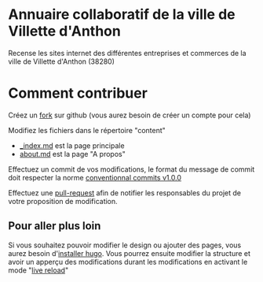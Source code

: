 # Annuaire collaboratif de la ville de Villette d'Anthon

Recense les sites internet des différentes entreprises et commerces de la ville de Villette d'Anthon (38280)

# Comment contribuer

Créez un [fork](https://docs.github.com/en/get-started/quickstart/fork-a-repo) sur github (vous aurez besoin de créer un compte pour cela)

Modifiez les fichiers dans le répertoire "content"
- [_index.md](content/_index.md) est la page principale
- [about.md](content/about.md) est la page "A propos"

Effectuez un commit de vos modifications, le format du message de commit doit respecter la norme [conventionnal commits v1.0.0](https://www.conventionalcommits.org/fr/v1.0.0/)

Effectuez une [pull-request](https://docs.github.com/en/pull-requests/collaborating-with-pull-requests/proposing-changes-to-your-work-with-pull-requests/creating-a-pull-request) afin de notifier les responsables du projet de votre proposition de modification.

## Pour aller plus loin

Si vous souhaitez pouvoir modifier le design ou ajouter des pages, vous aurez besoin d'[installer hugo](https://gohugo.io/getting-started/installing/).
Vous pourrez ensuite modifier la structure et avoir un apperçu des modifications durant les modifications en activant le mode "[live reload](https://gohugo.io/getting-started/usage/#livereload)"